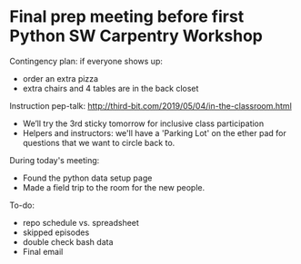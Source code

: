 # Final prep meeting before first Python SW Carpentry Workshop

Contingency plan:  if everyone shows up:
* order an extra pizza
* extra chairs and 4 tables are in the back closet

Instruction pep-talk:
http://third-bit.com/2019/05/04/in-the-classroom.html
* We’ll try the 3rd sticky tomorrow for inclusive class participation
* Helpers and instructors:  we'll have a 'Parking Lot' on the ether pad for questions that we want to circle back to.

During today's meeting:
* Found the python data setup page
* Made a field trip to the room for the new people.

To-do:
* repo schedule vs. spreadsheet 
* skipped episodes
* double check bash data
* Final email


